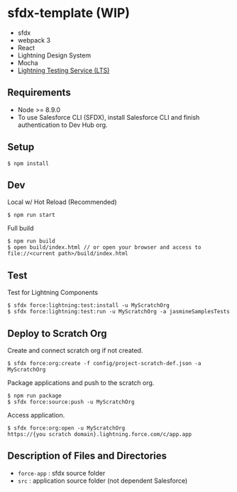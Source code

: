 # sfdx-template (WIP)

- sfdx
- webpack 3
- React
- Lightning Design System
- Mocha
- [Lightning Testing Service (LTS)](https://github.com/forcedotcom/LightningTestingService)

## Requirements

- Node >= 8.9.0
- To use Salesforce CLI (SFDX), install Salesforce CLI and finish authentication to Dev Hub org.

## Setup

```
$ npm install
```

## Dev

Local w/ Hot Reload (Recommended)

```
$ npm run start
```

Full build

```
$ npm run build
$ open build/index.html // or open your browser and access to file://<current path>/build/index.html
```

## Test

Test for Lightning Components

```
$ sfdx force:lightning:test:install -u MyScratchOrg
$ sfdx force:lightning:test:run -u MyScratchOrg -a jasmineSamplesTests
```

## Deploy to Scratch Org

Create and connect scratch org if not created.

```
$ sfdx force:org:create -f config/project-scratch-def.json -a MyScratchOrg
```

Package applications and push to the scratch org.

```
$ npm run package
$ sfdx force:source:push -u MyScratchOrg
```

Access application.

```
$ sfdx force:org:open -u MyScratchOrg
https://{you scratch domain}.lightning.force.com/c/app.app
```

## Description of Files and Directories

- ``force-app`` : sfdx source folder
- ``src`` : application source folder (not dependent Salesforce)

